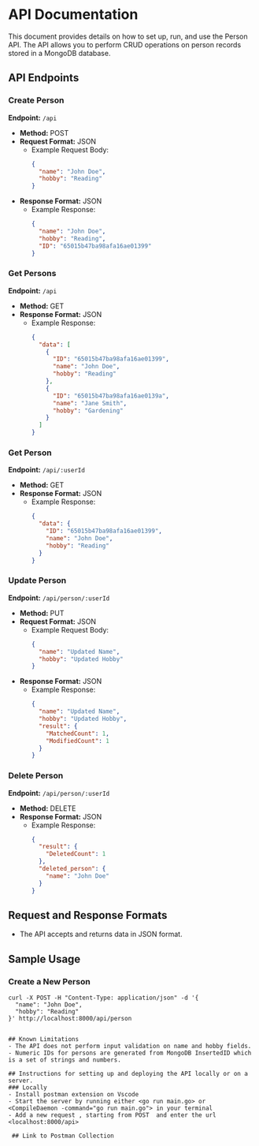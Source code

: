 # API Documentation

This document provides details on how to set up, run, and use the Person API. The API allows you to perform CRUD operations on person records stored in a MongoDB database.


## API Endpoints

### Create Person

**Endpoint:** `/api`

- **Method:** POST
- **Request Format:** JSON
  - Example Request Body:
    ```json
    {
      "name": "John Doe",
      "hobby": "Reading"
    }
    ```
- **Response Format:** JSON
  - Example Response:
    ```json
    {
      "name": "John Doe",
      "hobby": "Reading",
      "ID": "65015b47ba98afa16ae01399"
    }
    ```

### Get Persons

**Endpoint:** `/api`

- **Method:** GET
- **Response Format:** JSON
  - Example Response:
    ```json
    {
      "data": [
        {
          "ID": "65015b47ba98afa16ae01399",
          "name": "John Doe",
          "hobby": "Reading"
        },
        {
          "ID": "65015b47ba98afa16ae0139a",
          "name": "Jane Smith",
          "hobby": "Gardening"
        }
      ]
    }
    ```

### Get Person

**Endpoint:** `/api/:userId`

- **Method:** GET
- **Response Format:** JSON
  - Example Response:
    ```json
    {
      "data": {
        "ID": "65015b47ba98afa16ae01399",
        "name": "John Doe",
        "hobby": "Reading"
      }
    }
    ```

### Update Person

**Endpoint:** `/api/person/:userId`

- **Method:** PUT
- **Request Format:** JSON
  - Example Request Body:
    ```json
    {
      "name": "Updated Name",
      "hobby": "Updated Hobby"
    }
    ```
- **Response Format:** JSON
  - Example Response:
    ```json
    {
      "name": "Updated Name",
      "hobby": "Updated Hobby",
      "result": {
        "MatchedCount": 1,
        "ModifiedCount": 1
      }
    }
    ```

### Delete Person

**Endpoint:** `/api/person/:userId`

- **Method:** DELETE
- **Response Format:** JSON
  - Example Response:
    ```json
    {
      "result": {
        "DeletedCount": 1
      },
      "deleted_person": {
        "name": "John Doe"
      }
    }
    ```

## Request and Response Formats

- The API accepts and returns data in JSON format. 


## Sample Usage

### Create a New Person

```shell
curl -X POST -H "Content-Type: application/json" -d '{
  "name": "John Doe",
  "hobby": "Reading"
}' http://localhost:8000/api/person


## Known Limitations
- The API does not perform input validation on name and hobby fields.
- Numeric IDs for persons are generated from MongoDB InsertedID which is a set of strings and numbers.

## Instructions for setting up and deploying the API locally or on a server.
### Locally
- Install postman extension on Vscode 
- Start the server by running either <go run main.go> or <CompileDaemon -command="go run main.go"> in your terminal
- Add a new request , starting from POST  and enter the url <localhost:8000/api> 
 
 ## Link to Postman Collection
 
